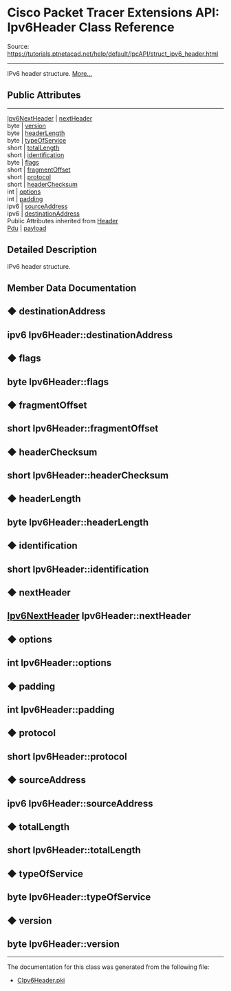 # Cisco Packet Tracer Extensions API: Ipv6Header Class Reference

Source: https://tutorials.ptnetacad.net/help/default/IpcAPI/struct_ipv6_header.html

---

IPv6 header structure. [More...](struct_ipv6_header.html#details)

##  Public Attributes  
  
---  
[Ipv6NextHeader](struct_ipv6_next_header.html) | [nextHeader](struct_ipv6_header.html#afc7d4acb5f205b7c0ea5beb7b4c992b3)  
byte | [version](struct_ipv6_header.html#a24a58f76f90b4c482b318977fecef183)  
byte | [headerLength](struct_ipv6_header.html#ab8ac254956c910cedfa9a9365378309d)  
byte | [typeOfService](struct_ipv6_header.html#afa85f5a2d295500a6a97f2e177e5a559)  
short | [totalLength](struct_ipv6_header.html#a96954bf990553eba3e8c1d515412f3fe)  
short | [identification](struct_ipv6_header.html#ab94fee91cd4862ed5d8cdd7c83732c9d)  
byte | [flags](struct_ipv6_header.html#a713edbe56fd4a9bb7809ca4d8ad15871)  
short | [fragmentOffset](struct_ipv6_header.html#aba45971e48e7c11404f2db01eba4cff6)  
short | [protocol](struct_ipv6_header.html#a24f68df53e12a46ea6824e869eb907ee)  
short | [headerChecksum](struct_ipv6_header.html#acd8728cfdff893a9e2ee6a25ec9af166)  
int | [options](struct_ipv6_header.html#a319c03bfff2fc95b8fe66e927470c3fa)  
int | [padding](struct_ipv6_header.html#af9c18c02a9d19fb24a17a89941619e05)  
ipv6 | [sourceAddress](struct_ipv6_header.html#ac12addf4a12b435b1385f1ddfbd204fe)  
ipv6 | [destinationAddress](struct_ipv6_header.html#a2e56e4df40110487bf4704b48274cbf1)  
Public Attributes inherited from [Header](struct_header.html)  
[Pdu](struct_pdu.html) | [payload](struct_header.html#a07ee8693faef1e16c65765b5bcdc366d)  
  
## Detailed Description

IPv6 header structure. 

## Member Data Documentation

## ◆ destinationAddress

ipv6 Ipv6Header::destinationAddress  
---  
  
## ◆ flags

byte Ipv6Header::flags  
---  
  
## ◆ fragmentOffset

short Ipv6Header::fragmentOffset  
---  
  
## ◆ headerChecksum

short Ipv6Header::headerChecksum  
---  
  
## ◆ headerLength

byte Ipv6Header::headerLength  
---  
  
## ◆ identification

short Ipv6Header::identification  
---  
  
## ◆ nextHeader

[Ipv6NextHeader](struct_ipv6_next_header.html) Ipv6Header::nextHeader  
---  
  
## ◆ options

int Ipv6Header::options  
---  
  
## ◆ padding

int Ipv6Header::padding  
---  
  
## ◆ protocol

short Ipv6Header::protocol  
---  
  
## ◆ sourceAddress

ipv6 Ipv6Header::sourceAddress  
---  
  
## ◆ totalLength

short Ipv6Header::totalLength  
---  
  
## ◆ typeOfService

byte Ipv6Header::typeOfService  
---  
  
## ◆ version

byte Ipv6Header::version  
---  
  
* * *

The documentation for this class was generated from the following file:

  * [CIpv6Header.pki](_c_ipv6_header_8pki.html)


